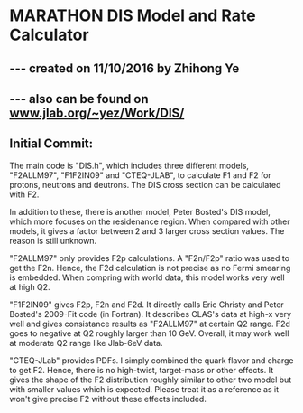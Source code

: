 # MARATHON DIS Model and Rate Calculator
##  --- created on 11/10/2016 by Zhihong Ye
##  --- also can be found on www.jlab.org/~yez/Work/DIS/

## Initial Commit:
The main code is "DIS.h", which includes three different models, "F2ALLM97", "F1F2IN09" and "CTEQ-JLAB", to calculate F1 and F2 for protons, neutrons and deutrons. The DIS cross section can be calculated with F2.

In addition to these, there is another model, Peter Bosted's DIS model, which more focuses on the residenance region. When compared with other models, it gives a factor between 2 and 3 larger cross section values. The reason is still unknown.

"F2ALLM97" only provides F2p calculations. A "F2n/F2p" ratio was used to get the F2n. Hence, the F2d calculation is not precise as no Fermi smearing is embedded. When compring with world data, this model works very well at high Q2.

"F1F2IN09" gives F2p, F2n and F2d. It directly calls Eric Christy and Peter Bosted's 2009-Fit code (in Fortran). It describes CLAS's data at high-x very well and gives consistance results as "F2ALLM97" at certain Q2 range.
F2d goes to negative at Q2 roughly larger than 10 GeV. Overall, it may work well at moderate Q2 range like Jlab-6eV data.

"CTEQ-JLab" provides PDFs. I simply combined the quark flavor and charge to get F2. Hence, there is no high-twist, target-mass
or other effects. It gives the shape of the F2 distribution roughly similar to other two model but with smaller values which is expected.
Please treat it as a reference as it won't give precise F2 without these effects included.

